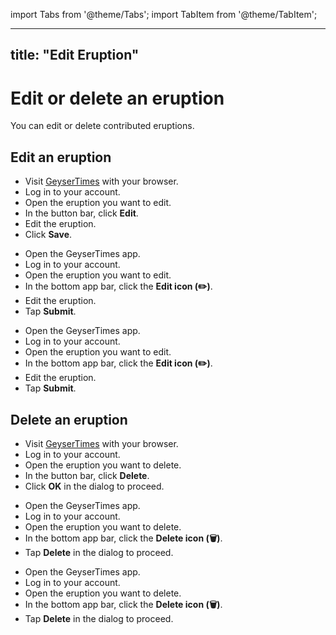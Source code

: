 import Tabs from '@theme/Tabs';
import TabItem from '@theme/TabItem';

---
title: "Edit Eruption"
---

# Edit or delete an eruption

You can edit or delete contributed eruptions.

## Edit an eruption

<Tabs groupId="os">
<TabItem value="web" label="Website">

* Visit [GeyserTimes](https://geysertimes.org) with your browser.
* Log in to your account.
* Open the eruption you want to edit. 
* In the button bar, click **Edit**.
* Edit the eruption. 
* Click **Save**.

</TabItem>
<TabItem value="android" label="Android">

* Open the GeyserTimes app.
* Log in to your account.
* Open the eruption you want to edit. 
* In the bottom app bar, click the **Edit icon (✏️)**.
* Edit the eruption. 
* Tap **Submit**.

</TabItem>
<TabItem value="iOS" label="iOS">

* Open the GeyserTimes app.
* Log in to your account.
* Open the eruption you want to edit. 
* In the bottom app bar, click the **Edit icon (✏️)**.
* Edit the eruption. 
* Tap **Submit**.

</TabItem>
</Tabs>

## Delete an eruption

<Tabs groupId="os">
<TabItem value="web" label="Website">

* Visit [GeyserTimes](https://geysertimes.org) with your browser.
* Log in to your account.
* Open the eruption you want to delete. 
* In the button bar, click **Delete**.
* Click **OK** in the dialog to proceed.

</TabItem>
<TabItem value="android" label="Android">

* Open the GeyserTimes app.
* Log in to your account.
* Open the eruption you want to delete. 
* In the bottom app bar, click the **Delete icon (🗑️)**.
* Tap **Delete** in the dialog to proceed.

</TabItem>
<TabItem value="iOS" label="iOS">

* Open the GeyserTimes app.
* Log in to your account.
* Open the eruption you want to delete. 
* In the bottom app bar, click the **Delete icon (🗑️)**.
* Tap **Delete** in the dialog to proceed.

</TabItem>
</Tabs>
